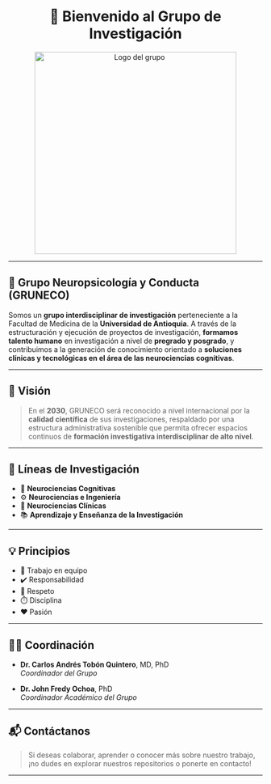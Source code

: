 <div align="center">
  <h1 align="center">👋 Bienvenido al Grupo de Investigación</h1>
  <img src="https://imgur.com/HkjfqNW.png" alt="Logo del grupo" width="400"/>
</div>

---

## 🧠 Grupo Neuropsicología y Conducta (GRUNECO)

Somos un **grupo interdisciplinar de investigación** perteneciente a la Facultad de Medicina de la **Universidad de Antioquia**. A través de la estructuración y ejecución de proyectos de investigación, **formamos talento humano** en investigación a nivel de **pregrado y posgrado**, y contribuimos a la generación de conocimiento orientado a **soluciones clínicas y tecnológicas en el área de las neurociencias cognitivas**.

---

## 🎯 Visión

> En el **2030**, GRUNECO será reconocido a nivel internacional por la **calidad científica** de sus investigaciones, respaldado por una estructura administrativa sostenible que permita ofrecer espacios continuos de **formación investigativa interdisciplinar de alto nivel**.

---

## 🔬 Líneas de Investigación

- 🧠 **Neurociencias Cognitivas**  
- ⚙️ **Neurociencias e Ingeniería**  
- 🏥 **Neurociencias Clínicas**  
- 📚 **Aprendizaje y Enseñanza de la Investigación**  

---

## 💡 Principios

- 🤝 Trabajo en equipo  
- ✔️ Responsabilidad  
- 🙌 Respeto  
- ⏱️ Disciplina  
- ❤️ Pasión  

---

## 👨‍🏫 Coordinación

- **Dr. Carlos Andrés Tobón Quintero**, MD, PhD  
  *Coordinador del Grupo*

- **Dr. John Fredy Ochoa**, PhD  
  *Coordinador Académico del Grupo*

---

## 📬 Contáctanos

> Si deseas colaborar, aprender o conocer más sobre nuestro trabajo, ¡no dudes en explorar nuestros repositorios o ponerte en contacto!

---
